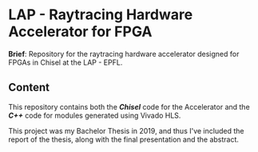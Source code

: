 LAP - Raytracing Hardware Accelerator for FPGA
==========

__Brief__: Repository for the raytracing hardware accelerator designed for FPGAs in Chisel at the LAP - EPFL.  

Content
--------
This repository contains both the ***Chisel*** code for the Accelerator and the ***C++*** code for modules generated using Vivado HLS.  
  
This project was my Bachelor Thesis in 2019, and thus I've included the report of the thesis, along with the final presentation and the abstract.   


  
  


 
 

